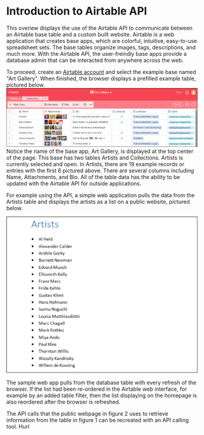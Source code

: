 # Introduction to Airtable API

This overiew displays the use of the Airtable API to communicate between an Airtable base table and a custom built website. Airtable is a web application that creates base apps, which are colorful, intuitive, easy-to-use spreadsheet sets. The base tables organize images, tags, descriptions, and much more. With the Airtable API, the user-freindly base apps provide a database admin that can be interacted from anywhere across the web.  

To proceed, create an [Airtable account](https://airtable.com/) and select the example base named "Art Gallery". When finished, the browser displays a prefilled example table, pictured below.
![alt text](https://github.com/techwriterjoe/introduction-airtable-api/blob/master/art-gallery-base-outline.png "Art Gallery base and Artists table")
Notice the name of the base app, Art Gallery, is displayed at the top center of the page. This base has two tables Artists and Collections. Artists is currently selected and open. In Artists, there are 19 example records or entries with the first 6 pictured above. There are several columns including Name, Attachments, and Bio. All of the table data has the ability to be updated with the Airtable API for outside applications.

For example using the API, a simple web application pulls the data from the Artists table and displays the artists as a list on a public website, pictured below.

![alt text](https://github.com/techwriterjoe/introduction-airtable-api/blob/master/artists-website-homepage-outline.png "Artists homepage")

The sample web app pulls from the database table with every refresh of the browser. If the list had been re-ordered in the Airtable web interface, for example by an added table filter, then the list displaying on the homepage is also reordered after the browser is refreshed.

The API calls that the public webpage in figure 2 uses to retrieve information from the table in figure 1 can be recreated with an API calling tool. Hurl



